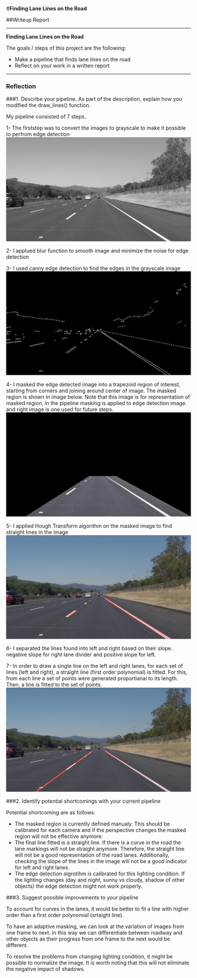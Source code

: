 #**Finding Lane Lines on the Road** 

##Writeup Report

---

**Finding Lane Lines on the Road**

The goals / steps of this project are the following:
* Make a pipeline that finds lane lines on the road
* Reflect on your work in a written report


[//]: # (Image References)
[grayscale]: ./examples/grayscale.jpg "Grayscale"
[edges]: ./examples/edges.jpg "Detected Edges"
[masked_region]: ./examples/masked_region.jpg "Masked Region"
[lane_broken]: ./examples/lane_broken.jpg "Lines detected using Hough Transform"
[lane_detected]: ./examples/lane_detected.jpg "Fitted left and right lanes"

---

### Reflection

###1. Describe your pipeline. As part of the description, explain how you modified the draw_lines() function.

My pipeline consisted of 7 steps.  

1- The firststep was to convert the images to grayscale to make it possible to perfrom edge detection
![alt text][grayscale]

2- I applued blur function to smooth image and minimize the noise for edge detection

3- I used canny edge detection to find the edges in the grayscale image
![alt text][edges]

4- I masked the edge detected image into a trapezoid region of interest, starting from corners and joining around center of image. The masked region is shown in image below. Note that this image is for representation of masked region, in the pipeline masking is applied to edge detection image. and right image is one used for future steps.  
![alt text][masked_region]

5- I applied Hough Transform algorithm on the masked image to find straight lines in the image
![alt text][lane_broken]

6- I separated the lines found into left and right based on their slope. negative slope for right lane divider and positive slope for left.  

7- In order to draw a single line on the left and right lanes, for each set of lines (left and right), a straight line (first order polynomial) is fitted. For this, from each line a set of points were generated proportianal to its length. Then, a line is fitted to the set of points. 
![alt text][lane_detected]


###2. Identify potential shortcomings with your current pipeline

Potential shortcoming are as follows:
- The masked region is currently defined manualy. This should be calibrated for each camera and if the perspective changes the masked region will not be effective anymore.  
- The final line fitted is a straight line. If there is a curve in the road the lane markings will not be straight anymore. Therefore, the straight line will not be a good representation of the road lanes. Additionally, checking the slope of the lines in the image will not be a good indicator for left and right lanes.   
- The edge detection algrotihm is calibrated for this lighting condition. If the lighting changes (day and night, sunny vs cloudy, shadow of other objects) the edge detection might not work properly. 


###3. Suggest possible improvements to your pipeline

To account for curves in the lanes, it would be better to fit a line with higher order than a first order polynomial (srtaight line).

To have an adaptive masking, we can look at the variation of images from one frame to next. in this way we can differentiate between roadway and other objects as their progress from one frame to the next would be different. 

To resolve the problems from changing lighting condition, it might be possible to normalize the image. It is worth noting that this will not eliminate the negative impact of shadows.
